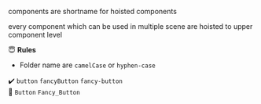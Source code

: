 components are shortname for hoisted components

every component which can be used in multiple scene are hoisted to upper component level

😇 **Rules**

- Folder name are `camelCase` or `hyphen-case`

✔️ `button` `fancyButton` `fancy-button`  
🚫 `Button` `Fancy_Button`  
